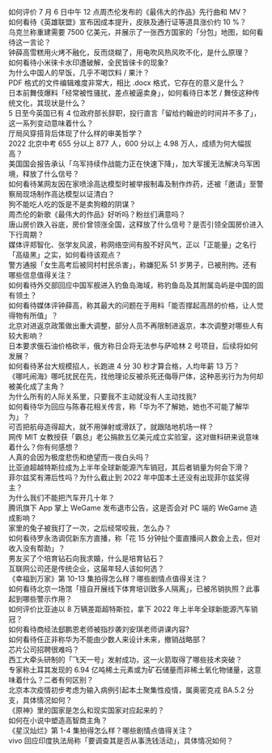 如何评价 7 月 6 日中午 12 点周杰伦发布的《最伟大的作品》先行曲和 MV？  
如何看待《英雄联盟》宣布因成本提升，皮肤及通行证等道具涨价约 10 %？  
乌克兰称重建需要 7500 亿美元，并展示了一张西方国家的「分包」地图，如何看待这一言论？  
钟薛高雪糕用火烤不融化，反而烧糊了，用电吹风热风吹不化，是什么原理？  
如何看待小米徕卡水印遭破解，全民皆徕卡的现象?  
为什么中国人的早饭，几乎不喝饮料 / 果汁？  
PDF 格式的文件编辑难度非常大，相比 .docx 格式，它存在的意义是什么？  
日本前舞伎爆料「经常被性骚扰，差点被逼卖身」，如何看待日本艺 / 舞伎这种传统文化，其现状是什么？  
5 日至今英国已有 4 位政府部长辞职，投行直言「留给约翰逊的时间并不多了」，这一系列变动意味着什么？  
厅局风穿搭背后体现了什么样的审美哲学？  
2022 北京中考 655 分以上 877 人，600 分以上 4.98 万人，成绩为何大幅拔高？  
美国国会报告承认「乌军持续作战能力正在快速下降」，加大军援无法解决乌军困境，释放了什么信号？  
如何看待某网友因在家喷涂高达模型时被举报制毒及制作炸药，还被「邀请」至警察局现场制作高达模型以证清白？  
狗不能吃人吃的饭是不是卖狗粮的阴谋？  
周杰伦的新歌《最伟大的作品》好听吗？粉丝们满意吗？  
唐山房价跌入谷底，房价曾领涨全国，这释放了什么信号？是否引领全国房价进入下行周期？  
媒体评郑智化、张学友风波，称网络空间有股不好风气，正以「正能量」之名行「高级黑」之实，如何看待该观点？  
警方通报「女生高考后被同村村民杀害」，称嫌犯系 51 岁男子，已被刑拘。还有哪些信息值得关注？  
如何看待外交部回应中国军舰进入钓鱼岛海域，称钓鱼岛及其附属岛屿是中国的固有领土？  
如何看待媒体评钟薛高，称其最大的问题在于用料「能否撑起高昂的价格，让人觉得物有所值」？  
北京对进返京政策做出重大调整，部分人员不再限制进返京，本次调整对哪些人有较大影响？  
日本要求俄石油价格砍半，俄方称日企将无法参与萨哈林 2 号项目，后续将如何发展？  
如何看待茅台大规模招人，长跑进 4 分 30 秒才算合格，人均年薪 13 万？  
《哪吒闹海》哪吒扰民在先，找他理论反被杀死还侮辱尸体，这种恶劣行为为何却被美化成了主角？  
为什么所有的人际关系里，只要我不主动就没有人主动找我?  
如何看待华为回应与陈春花相关传言，称「华为不了解她，她也不可能了解华为」？  
可否把航母造得超大，就不用弹射或滑跃了，就跟陆地机场一样？  
网传 MIT 女教授获「霸总」老公捐款五亿美元成立实验室，这对做科研来说意味着什么？你有何感想？  
人真的会因为极度悲伤和绝望而一夜白头吗？  
比亚迪超越特斯拉成为上半年全球新能源汽车销冠，其后者销量为何会下滑？  
菲尔兹奖有滞后性吗？为什么截止到 2022 年中国本土还没有出现菲尔兹奖得主？  
为什么我们不能把汽车开几十年？  
腾讯旗下 App 掌上 WeGame 发布退市公告，这是否会对 PC 端的 WeGame 造成影响？  
家里的兔子被我打了一次，之后经常咬我，怎么办？  
如何看待罗永浩调侃新东方直播，称「花 15 分钟扯个蛋直播间人数会上去，但对收入没有帮助」？  
男友买了个培育钻石向我求婚，什么是培育钻石？  
互联网公司还是传统企业，这届年轻人该如何选？  
《幸福到万家》第 10-13 集拍得怎么样？哪些剧情点值得关注？  
如何看待北京一场馆「擅自开展线下体育培训致多人隔离」，已被吊销执照？此事起到哪些警示作用？  
如何评价比亚迪以 8 万辆差距超特斯拉，拿下 2022 年上半年全球新能源汽车销冠？  
如何看待商经法郄鹏恩老师被指抄袭刘安琪老师讲课内容?  
如何看待任正非称华为不能由少数人来设计未来，撤销战略部？  
芯片公司招聘很难吗？  
西工大牵头研制的「飞天一号」发射成功，这一火箭取得了哪些技术突破？  
专家称土耳其发现的 6.94 亿吨稀土元素或为矿石储量而非稀土氧化物储量，这意味着什么？二者有何区别？  
北京本次疫情初步考虑为输入病例引起本土聚集性疫情，属奥密克戎 BA.5.2 分支，具体情况如何？  
《原神》里的国家是怎么和现实国家对应起来的？  
如何在小说中塑造高智商主角？  
《星汉灿烂》第 1-4 集拍得怎么样？哪些剧情点值得关注？  
vivo 回应印度执法局称「要调查其是否从事洗钱活动」，具体情况如何？  
